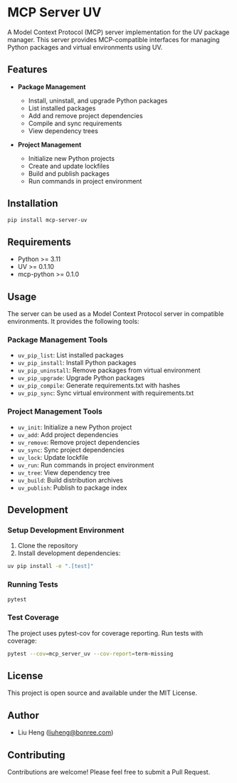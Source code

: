 # MCP Server UV

A Model Context Protocol (MCP) server implementation for the UV package manager. This server provides MCP-compatible interfaces for managing Python packages and virtual environments using UV.

## Features

- **Package Management**
  - Install, uninstall, and upgrade Python packages
  - List installed packages
  - Add and remove project dependencies
  - Compile and sync requirements
  - View dependency trees

- **Project Management**
  - Initialize new Python projects
  - Create and update lockfiles
  - Build and publish packages
  - Run commands in project environment

## Installation

```bash
pip install mcp-server-uv
```

## Requirements

- Python >= 3.11
- UV >= 0.1.10
- mcp-python >= 0.1.0

## Usage

The server can be used as a Model Context Protocol server in compatible environments. It provides the following tools:

### Package Management Tools

- `uv_pip_list`: List installed packages
- `uv_pip_install`: Install Python packages
- `uv_pip_uninstall`: Remove packages from virtual environment
- `uv_pip_upgrade`: Upgrade Python packages
- `uv_pip_compile`: Generate requirements.txt with hashes
- `uv_pip_sync`: Sync virtual environment with requirements.txt

### Project Management Tools

- `uv_init`: Initialize a new Python project
- `uv_add`: Add project dependencies
- `uv_remove`: Remove project dependencies
- `uv_sync`: Sync project dependencies
- `uv_lock`: Update lockfile
- `uv_run`: Run commands in project environment
- `uv_tree`: View dependency tree
- `uv_build`: Build distribution archives
- `uv_publish`: Publish to package index

## Development

### Setup Development Environment

1. Clone the repository
2. Install development dependencies:
```bash
uv pip install -e ".[test]"
```

### Running Tests

```bash
pytest
```

### Test Coverage

The project uses pytest-cov for coverage reporting. Run tests with coverage:

```bash
pytest --cov=mcp_server_uv --cov-report=term-missing
```

## License

This project is open source and available under the MIT License.

## Author

- Liu Heng (liuheng@bonree.com)

## Contributing

Contributions are welcome! Please feel free to submit a Pull Request.